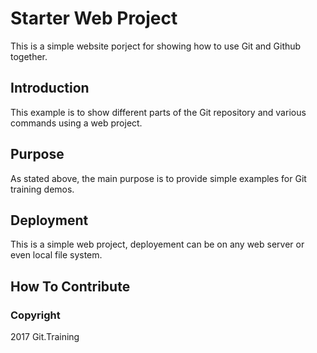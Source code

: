 # Starter Web Project

This is a simple website porject for showing how to use Git and Github together.

## Introduction

This example is to show different parts of the Git repository and various commands using a web project.

## Purpose

As stated above, the main purpose is to provide simple examples for Git training demos.

## Deployment

This is a simple web project, deployement can be on any web server or even local file system.

## How To Contribute

### Copyright

2017 Git.Training
